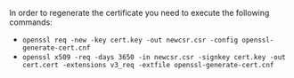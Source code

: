In order to regenerate the certificate you need to execute the following commands:
* `openssl req -new -key cert.key -out newcsr.csr -config openssl-generate-cert.cnf`
* `openssl x509 -req -days 3650 -in newcsr.csr -signkey cert.key -out cert.cert -extensions v3_req -extfile openssl-generate-cert.cnf` 
